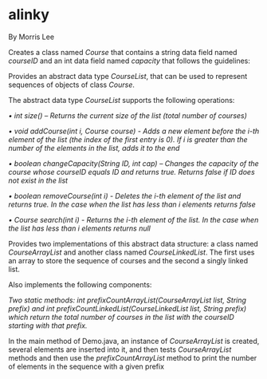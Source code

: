 # alinky
By Morris Lee

Creates a class named <i>Course</i> that contains a string data field named <i>courseID</i> and an int data
field named <i>capacity</i> that follows the guidelines:

Provides an abstract data type <i>CourseList</i>, that can be used to represent
sequences of objects of class <i>Course</i>.

The abstract data type <i>CourseList</i> supports the following operations:

  <i>• int size() – Returns the current size of the list (total number of courses)</i>

  <i>• void addCourse(int i, Course course) - Adds a new element before the i-th element of
  the list (the index of the first entry is 0). If i is greater than the number of the elements in
  the list, adds it to the end </i>

  <i>• boolean changeCapacity(String ID, int cap) – Changes the capacity of the course whose
  courseID equals ID and returns true. Returns false if ID does not exist in the list </i>

  <i>• boolean removeCourse(int i) - Deletes the i-th element of the list and returns true. In the
  case when the list has less than i elements returns false</i>

  <i>• Course search(int i) - Returns the i-th element of the list. In the case when the list has
  less than i elements returns null </i>

Provides two implementations of this abstract data structure: a class named <i>CourseArrayList</i> and
another class named <i>CourseLinkedList</i>. The first uses an array to store the sequence
of courses and the second a singly linked list.


Also implements the following components:

  <i>Two static methods: int prefixCountArrayList(CourseArrayList list, String prefix) and int prefixCountLinkedList(CourseLinkedList list,   String prefix) which return the total number of courses in the list with the courseID starting with that prefix.</i>

In the main method of Demo.java, an instance of <i>CourseArrayList</i> is created, several
elements are inserted into it, and then tests <i>CourseArrayList</i> methods and then use the <i>prefixCountArrayList</i> method to
print the number of elements in the sequence with a given prefix
